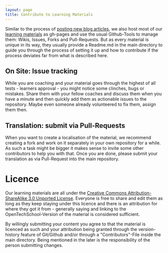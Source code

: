 ```yaml
---
layout: page
title: Contribute to Learning Materials
---
```


Similar to the process of [posting new blog articles](/handbooks/blog-posts.html), we also host most of our [learning materials](/material.html) as gh-pages and use the usual Github-Tools to manage them: Wikis, Issues, Forks and Pull-Requests. But as every material is unique in its way, they usually provide a Readme.md in the main directory to guide you through the process of setting it up and how to contribute if the process deviates far from what is described here.

## On Site: Issue tracking
While you are coaching and your material goes through the highest of all tests - learners approval - you might notice some clinches, bugs or mistakes. Share them with your fellow coaches and discuss them when you have a minute and then quickly add them as actionable issues to the repository. Maybe even someone already volunteered to fix them, assign them then.

## Translation: submit via Pull-Requests
When you want to create a localisation of the material, we recommend creating a fork and work on it separately in your own repository for a while. As such a task might be bigger it makes sense to invite some other contributors to help you with that. Once you are done, please submit your translation as via Pull-Request into the main repository.

# Licence
Our learning materials are all under the [Creative Commons Attribution-ShareAlike 3.0 Unported License](http://creativecommons.org/licenses/by-sa/3.0/deed.en_US). Everyone is free to share and edit them as long as they keep staying under this licence and there is an attribution for where they got it from - generally saying and linking to the OpenTechSchool-Version of the material is considered sufficient.

By willingly submitting your content you agree to that the material is licenced as such and your attribution being granted through the version-history feature of Git/Github and/or through a "Contributors"-File inside the main directory. Being mentioned in the later is the responsibility of the person submitting changes.